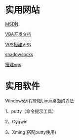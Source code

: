 # 实用网站

[MSDN](https://msdn.itellyou.cn/)

[VBA开发文档](https://docs.microsoft.com/zh-CN/office/vba/api/overview/)

[VPS搭建VPN](<https://www.flyzy2005.com/fan-qiang/shadowsocks/install-shadowsocks-in-one-command/>)

[shadowsocks](<https://github.com/shadowsocks>)

[搭建vps](https://www.flyzy2005.com/fan-qiang/shadowsocks/install-shadowsocks-in-one-command/)



# 实用软件

Windows远程登陆Linux桌面的方法

1、putty（命令提示工具）

2、Cygwin

3、Xming(搭配putty使用)



